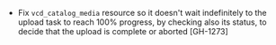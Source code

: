 * Fix `vcd_catalog_media` resource so it doesn't wait indefinitely to the upload task to reach 100% progress,
  by checking also its status, to decide that the upload is complete or aborted [GH-1273]